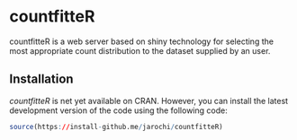 # countfitteR

countfitteR is a web server based on shiny technology for selecting the most appropriate count distribution to the dataset supplied by an user.

## Installation

*countfitteR* is net yet available on CRAN. However, you 
can install the latest development version of the code using the following code:

```R
source(https://install-github.me/jarochi/countfitteR)
```
